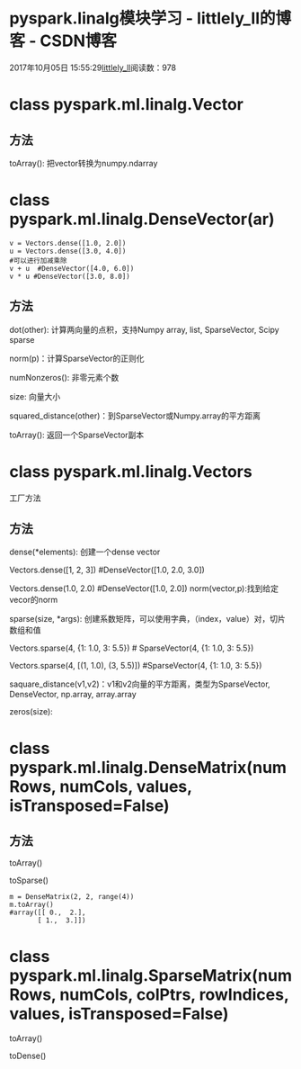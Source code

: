 # pyspark.linalg模块学习 - littlely_ll的博客 - CSDN博客





2017年10月05日 15:55:29[littlely_ll](https://me.csdn.net/littlely_ll)阅读数：978








# class pyspark.ml.linalg.Vector

## 方法

toArray(): 把vector转换为numpy.ndarray

# class pyspark.ml.linalg.DenseVector(ar)

```
v = Vectors.dense([1.0, 2.0])
u = Vectors.dense([3.0, 4.0])
#可以进行加减乘除
v + u  #DenseVector([4.0, 6.0])
v * u #DenseVector([3.0, 8.0])
```

## 方法

dot(other): 计算两向量的点积，支持Numpy array, list, SparseVector, Scipy sparse 

norm(p)：计算SparseVector的正则化 

numNonzeros(): 非零元素个数 

size:  向量大小 

squared_distance(other)：到SparseVector或Numpy.array的平方距离 

toArray(): 返回一个SparseVector副本
# class pyspark.ml.linalg.Vectors

工厂方法

## 方法

dense(*elements): 创建一个dense vector 

Vectors.dense([1, 2, 3]) #DenseVector([1.0, 2.0, 3.0]) 

Vectors.dense(1.0, 2.0) #DenseVector([1.0, 2.0])
norm(vector,p):找到给定vecor的norm 

sparse(size, *args): 创建系数矩阵，可以使用字典，（index，value）对，切片数组和值 

Vectors.sparse(4, {1: 1.0, 3: 5.5}) # SparseVector(4, {1: 1.0, 3: 5.5}) 

Vectors.sparse(4, [(1, 1.0), (3, 5.5)]) #SparseVector(4, {1: 1.0, 3: 5.5}) 

saquare_distance(v1,v2)：v1和v2向量的平方距离，类型为SparseVector, DenseVector, np.array, array.array 

zeros(size):
# class pyspark.ml.linalg.DenseMatrix(numRows, numCols, values, isTransposed=False)

## 方法

toArray() 

toSparse()

```
m = DenseMatrix(2, 2, range(4))
m.toArray()
#array([[ 0.,  2.],
       [ 1.,  3.]])
```

# class pyspark.ml.linalg.SparseMatrix(numRows, numCols, colPtrs, rowIndices, values, isTransposed=False)

toArray() 

toDense()






